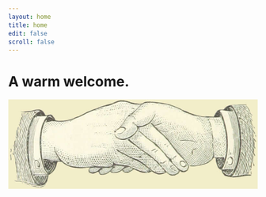 ```yaml
---
layout: home
title: home
edit: false
scroll: false
---
```


<h1 class="home-heading">A warm welcome.</h1>

<p class="home-p">
<img class="home-handshake" src="/assets/images/handshake.jpg">
</p>